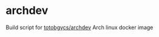# archdev
Build script for [totobgycs/archdev](https://registry.hub.docker.com/u/totobgycs/archdev) Arch linux docker image
